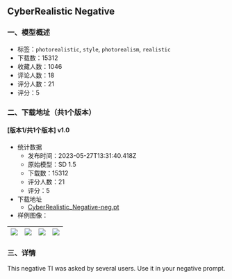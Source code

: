 ## CyberRealistic Negative
### 一、模型概述

- 标签：`photorealistic`, `style`, `photorealism`, `realistic`
- 下载数：15312
- 收藏人数：1046
- 评论人数：18
- 评分人数：21
- 评分：5

### 二、下载地址（共1个版本）

#### [版本1/共1个版本] v1.0

- 统计数据
  - 发布时间：2023-05-27T13:31:40.418Z
  - 原始模型：SD 1.5
  - 下载数：15312
  - 评分人数：21
  - 评分：5
- 下载地址
  - [CyberRealistic_Negative-neg.pt](https://civitai.com/api/download/models/82745)
- 样例图像：

| <img src="https://image.civitai.com/xG1nkqKTMzGDvpLrqFT7WA/4aa2bcb1-1d9f-45d3-833b-3a2514d8760a/width=450/944727.jpeg" /> | <img src="https://image.civitai.com/xG1nkqKTMzGDvpLrqFT7WA/b49623aa-e990-4e97-b3b9-0c944326abe9/width=450/1004406.jpeg" /> | <img src="https://image.civitai.com/xG1nkqKTMzGDvpLrqFT7WA/346780b3-062a-4613-8779-700dd0c69e67/width=450/944798.jpeg" /> | <img src="https://image.civitai.com/xG1nkqKTMzGDvpLrqFT7WA/5dc94d4d-e256-4366-a974-677c98c3caa8/width=450/931691.jpeg" /> |
| ---- | ---- | ---- | ---- |


### 三、详情
<p>This negative TI was asked by several users. Use it in your negative prompt.</p>